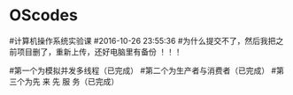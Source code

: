 ﻿# OScodes
#计算机操作系统实验课
#2016-10-26 23:55:36 
#为什么提交不了，然后我把之前项目删了，重新上传，还好电脑里有备份 ！！！

#第一个为模拟并发多线程（已完成）
#第二个为生产者与消费者（已完成）
#第三个为先 来 先 服 务（已完成）
